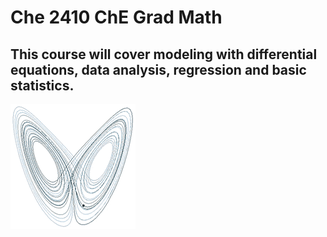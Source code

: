 # Che 2410 ChE Grad Math
## This course will cover modeling with differential equations, data analysis, regression and basic statistics.


![spinners](images/A_Trajectory_Through_Phase_Space_in_a_Lorenz_Attractor.gif)
